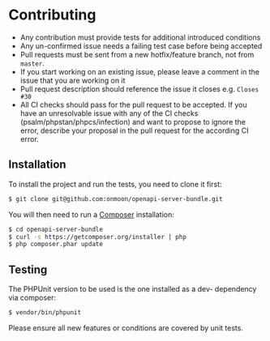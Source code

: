 # Contributing
- Any contribution must provide tests for additional introduced conditions
- Any un-confirmed issue needs a failing test case before being accepted
- Pull requests must be sent from a new hotfix/feature branch, not from `master`.
- If you start working on an existing issue, please leave a comment in the issue that you are working on it
- Pull request description should reference the issue it closes e.g. `Closes #30`
- All CI checks should pass for the pull request to be accepted. If you have an unresolvable
issue with any of the CI checks (psalm/phpstan/phpcs/infection) and want to propose to ignore the error, describe
your proposal in the pull request for the according CI error.

## Installation
To install the project and run the tests, you need to clone it first:
```sh
$ git clone git@github.com:onmoon/openapi-server-bundle.git
```

You will then need to run a [Composer](https://getcomposer.org/) installation:

```sh
$ cd openapi-server-bundle
$ curl -s https://getcomposer.org/installer | php
$ php composer.phar update
```

## Testing
The PHPUnit version to be used is the one installed as a dev- dependency via composer:

```sh
$ vendor/bin/phpunit
```

Please ensure all new features or conditions are covered by unit tests.
